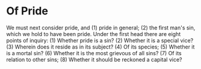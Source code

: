 # Of Pride

We must next consider pride, and (1) pride in general; (2) the first man's sin, which we hold to have been pride. Under the first head there are eight points of inquiry:
(1) Whether pride is a sin?
(2) Whether it is a special vice?
(3) Wherein does it reside as in its subject?
(4) Of its species;
(5) Whether it is a mortal sin?
(6) Whether it is the most grievous of all sins?
(7) Of its relation to other sins;
(8) Whether it should be reckoned a capital vice?